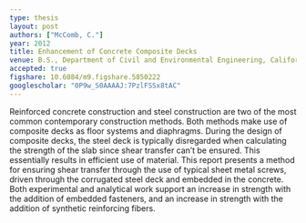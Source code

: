 ```yaml
---
type: thesis
layout: post
authors: ["McComb, C."]
year: 2012
title: Enhancement of Concrete Composite Decks
venue: B.S., Department of Civil and Environmental Engineering, California State University Fresno
accepted: true
figshare: 10.6084/m9.figshare.5850222
googlescholar: "0P9w_S0AAAAJ:7PzlFSSx8tAC"
---
```

Reinforced concrete construction and steel construction are two of the most common contemporary construction methods. Both methods make use of composite decks as floor systems and diaphragms. During the design of composite decks, the steel deck is typically disregarded when calculating the strength of the slab since shear transfer can’t be ensured. This essentially results in efficient use of material. This report presents a method for ensuring shear transfer through the use of typical sheet metal screws, driven through the corrugated steel deck and embedded in the concrete. Both experimental and analytical work support an increase in strength with the addition of embedded fasteners, and an increase in strength with the addition of synthetic reinforcing fibers.
